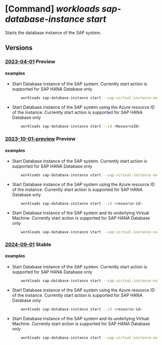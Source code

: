 # [Command] _workloads sap-database-instance start_

Starts the database instance of the SAP system.

## Versions

### [2023-04-01](/Resources/mgmt-plane/L3N1YnNjcmlwdGlvbnMve30vcmVzb3VyY2Vncm91cHMve30vcHJvdmlkZXJzL21pY3Jvc29mdC53b3JrbG9hZHMvc2FwdmlydHVhbGluc3RhbmNlcy97fS9kYXRhYmFzZWluc3RhbmNlcy97fS9zdGFydA==/2023-04-01.xml) **Preview**

<!-- mgmt-plane /subscriptions/{}/resourcegroups/{}/providers/microsoft.workloads/sapvirtualinstances/{}/databaseinstances/{}/start 2023-04-01 -->

#### examples

- Start Database instance of the SAP system: Currently start action is supported for SAP HANA Database only
    ```bash
        workloads sap-database-instance start --sap-virtual-instance-name <VIS Name> -g <Resource-group-name> -n <ResourceName>
    ```

- Start Database instance of the SAP system using the Azure resource ID of the instance: Currently start action is supported for SAP HANA Database only
    ```bash
        workloads sap-database-instance start --id <ResourceID>
    ```

### [2023-10-01-preview](/Resources/mgmt-plane/L3N1YnNjcmlwdGlvbnMve30vcmVzb3VyY2Vncm91cHMve30vcHJvdmlkZXJzL21pY3Jvc29mdC53b3JrbG9hZHMvc2FwdmlydHVhbGluc3RhbmNlcy97fS9kYXRhYmFzZWluc3RhbmNlcy97fS9zdGFydA==/2023-10-01-preview.xml) **Preview**

<!-- mgmt-plane /subscriptions/{}/resourcegroups/{}/providers/microsoft.workloads/sapvirtualinstances/{}/databaseinstances/{}/start 2023-10-01-preview -->

#### examples

- Start Database instance of the SAP system. Currently start action is supported for SAP HANA Database only
    ```bash
        workloads sap-database-instance start --sap-virtual-instance-name <vis-name> -g <resource-group-name> -n <db-instance-name>
    ```

- Start Database instance of the SAP system using the Azure resource ID of the instance. Currently start action is supported for SAP HANA Database only
    ```bash
        workloads sap-database-instance start --id <resource-id>
    ```

- Start Database instance of the SAP system and its underlying Virtual Machine. Currently start action is supported for SAP HANA Database only
    ```bash
        workloads sap-database-instance start --sap-virtual-instance-name <vis-name> -g <resource-group-name> -n <db-instance-name> --start-vm
    ```

### [2024-09-01](/Resources/mgmt-plane/L3N1YnNjcmlwdGlvbnMve30vcmVzb3VyY2Vncm91cHMve30vcHJvdmlkZXJzL21pY3Jvc29mdC53b3JrbG9hZHMvc2FwdmlydHVhbGluc3RhbmNlcy97fS9kYXRhYmFzZWluc3RhbmNlcy97fS9zdGFydA==/2024-09-01.xml) **Stable**

<!-- mgmt-plane /subscriptions/{}/resourcegroups/{}/providers/microsoft.workloads/sapvirtualinstances/{}/databaseinstances/{}/start 2024-09-01 -->

#### examples

- Start Database instance of the SAP system. Currently start action is supported for SAP HANA Database only
    ```bash
        workloads sap-database-instance start --sap-virtual-instance-name <vis-name> -g <resource-group-name> -n <db-instance-name>
    ```

- Start Database instance of the SAP system using the Azure resource ID of the instance. Currently start action is supported for SAP HANA Database only
    ```bash
        workloads sap-database-instance start --id <resource-id>
    ```

- Start Database instance of the SAP system and its underlying Virtual Machine. Currently start action is supported for SAP HANA Database only
    ```bash
        workloads sap-database-instance start --sap-virtual-instance-name <vis-name> -g <resource-group-name> -n <db-instance-name> --start-vm
    ```

